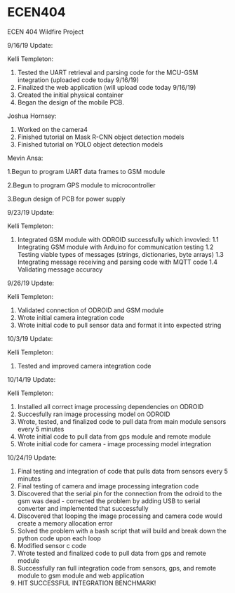 # ECEN404
ECEN 404 Wildfire Project

9/16/19 Update:

Kelli Templeton:
1. Tested the UART retrieval and parsing code for the MCU-GSM integration (uploaded code today 9/16/19)
2. Finalized the web application (will upload code today 9/16/19)
3. Created the initial physical container 
4. Began the design of the mobile PCB. 

Joshua Hornsey:
1. Worked on the camera4
2. Finished tutorial on Mask R-CNN object detection models
3. Finished tutorial on YOLO object detection models

Mevin Ansa:

1.Begun to program UART data frames to GSM module

2.Begun to program GPS module to microcontroller

3.Begun design of PCB for power supply




9/23/19 Update:

Kelli Templeton:
1. Integrated GSM module with ODROID successfully which invovled:
  1.1 Integrating GSM module with Arduino for communication testing
  1.2 Testing viable types of messages (strings, dictionaries, byte arrays)
  1.3 Integrating message receiving and parsing code with MQTT code
  1.4 Validating message accuracy


9/26/19 Update:

Kelli Templeton:
1. Validated connection of ODROID and GSM module
2. Wrote initial camera integration code
3. Wrote initial code to pull sensor data and format it into expected string



10/3/19 Update:

Kelli Templeton:
1. Tested and improved camera integration code

10/14/19 Update:

Kelli Templeton:
1. Installed all correct image processing dependencies on ODROID
2. Succesfully ran image processing model on ODROID
3. Wrote, tested, and finalized code to pull data from main module sensors every 5 minutes
4. Wrote initial code to pull data from gps module and remote module
5. Wrote initial code for camera - image processing model integration

10/24/19 Update:

1. Final testing and integration of code that pulls data from sensors every 5 minutes
2. Final testing of camera and image processing integration code
3. Discovered that the serial pin for the connection from the odroid to the gsm was dead - corrected the problem by adding USB to serial converter and implemented that successfully
4. Discovered that looping the image processing and camera code would create a memory allocation error
5. Solved the problem with a bash script that will build and break down the python code upon each loop
6. Modified sensor c code
7. Wrote tested and finalized code to pull data from gps and remote module 
8. Successfully ran full integration code from sensors, gps, and remote module to gsm module and web application
9. HIT SUCCESSFUL INTEGRATION BENCHMARK! 
